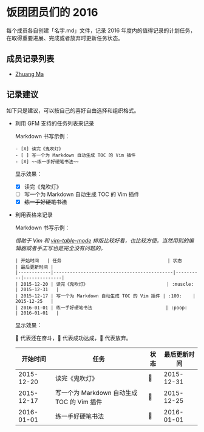 # 饭团团员们的 2016

每个成员各自创建「名字.md」文件，记录 2016 年度内的值得记录的计划任务，在取得重要进展、完成或者放弃时更新任务状态。

## 成员记录列表

* [Zhuang Ma](mzlogin.md)

## 记录建议

如下只是建议，可以按自己的喜好自由选择和组织格式。

* 利用 GFM 支持的任务列表来记录

    Markdown 书写示例：

    ```
    - [X] 读完《鬼吹灯》
    - [ ] 写一个为 Markdown 自动生成 TOC 的 Vim 插件
    - [X] ~~练一手好硬笔书法~~
    ```

    显示效果：
    - [X] 读完《鬼吹灯》
    - [ ] 写一个为 Markdown 自动生成 TOC 的 Vim 插件
    - [X] ~~练一手好硬笔书法~~

* 利用表格来记录
    
    Markdown 书写示例：

    *借助于 Vim 和 [vim-table-mode](https://github.com/dhruvasagar/vim-table-mode) 排版比较好看，也比较方便。当然用别的编辑器或者手工写也是完全没有问题的。*

    ```
    | 开始时间   | 任务                                       | 状态     | 最后更新时间 |
    |------------|--------------------------------------------|----------|--------------|
    | 2015-12-20 | 读完《鬼吹灯》                             | :muscle: | 2015-12-31   |
    | 2015-12-17 | 写一个为 Markdown 自动生成 TOC 的 Vim 插件 | :100:    | 2015-12-25   |
    | 2016-01-01 | 练一手好硬笔书法                           | :poop:   | 2016-01-01   |
    ```

    显示效果：

    :muscle: 代表还在奋斗，:100: 代表成功达成，:poop: 代表放弃。

    | 开始时间   | 任务                                       | 状态     | 最后更新时间 |
    |------------|--------------------------------------------|----------|--------------|
    | 2015-12-20 | 读完《鬼吹灯》                             | :muscle: | 2015-12-31   |
    | 2015-12-17 | 写一个为 Markdown 自动生成 TOC 的 Vim 插件 | :100:    | 2015-12-25   |
    | 2016-01-01 | 练一手好硬笔书法                           | :poop:   | 2016-01-01   |
